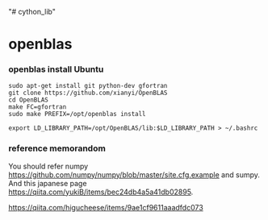 "# cython_lib" 

# openblas
### openblas install Ubuntu
```
sudo apt-get install git python-dev gfortran
git clone https://github.com/xianyi/OpenBLAS
cd OpenBLAS
make FC=gfortran
sudo make PREFIX=/opt/openblas install
```

```
export LD_LIBRARY_PATH=/opt/OpenBLAS/lib:$LD_LIBRARY_PATH > ~/.bashrc
```

### reference memorandom
You should refer numpy https://github.com/numpy/numpy/blob/master/site.cfg.example and sumpy.
And this japanese page https://qiita.com/yukiB/items/bec24db4a5a41db02895.


https://qiita.com/higucheese/items/9ae1cf9611aaadfdc073